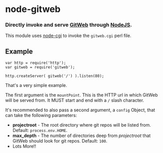 node-gitweb
===========
### Directly invoke and serve [GitWeb][] through [NodeJS][Node].


This module uses [node-cgi][] to invoke the `gitweb.cgi` perl file.


Example
-------

    var http = require('http');
    var gitweb = require('gitweb');

    http.createServer( gitweb('/') ).listen(80);

That's a very simple example.

The first argument is the `mountPoint`. This is the HTTP url in which
GitWeb will be served from. It MUST start and end with a `/` slash character.

It's recommended to also pass a second argument, a `config` Object,
that can take the following parameters:

  * __projectroot__ - The root directory where git repos will be listed from. Default: `process.env.HOME`.
  * __max_depth__ - The number of directories deep from _projectroot_ that GitWeb should look for git repos. Default: `100`.
  * Lots More!!


[Node]: http://nodejs.org
[node-cgi]: https://github.com/TooTallNate/node-cgi
[GitWeb]: https://git.wiki.kernel.org/index.php/Gitweb
